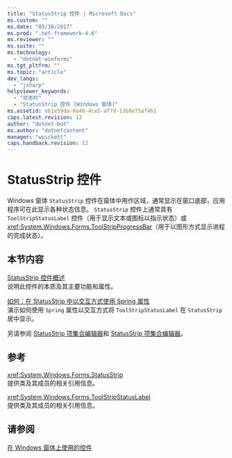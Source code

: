 ```yaml
---
title: "StatusStrip 控件 | Microsoft Docs"
ms.custom: ""
ms.date: "03/30/2017"
ms.prod: ".net-framework-4.6"
ms.reviewer: ""
ms.suite: ""
ms.technology: 
  - "dotnet-winforms"
ms.tgt_pltfrm: ""
ms.topic: "article"
dev_langs: 
  - "jsharp"
helpviewer_keywords: 
  - "状态栏"
  - "StatusStrip 控件 [Windows 窗体]"
ms.assetid: eb1e59da-0a48-4ce5-af7d-13b8e75af4b1
caps.latest.revision: 12
author: "dotnet-bot"
ms.author: "dotnetcontent"
manager: "wpickett"
caps.handback.revision: 12
---
```

# StatusStrip 控件
Windows 窗体 `StatusStrip` 控件在窗体中用作区域，通常显示在窗口底部，应用程序可在此显示各种状态信息。  `StatusStrip` 控件上通常具有 `ToolStripStatusLabel` 控件（用于显示文本或图标以指示状态）或 <xref:System.Windows.Forms.ToolStripProgressBar>（用于以图形方式显示进程的完成状态）。  
  
## 本节内容  
 [StatusStrip 控件概述](../../../../docs/framework/winforms/controls/statusstrip-control-overview.md)  
 说明此控件的本质及其主要功能和属性。  
  
 [如何：在 StatusStrip 中以交互方式使用 Spring 属性](../../../../docs/framework/winforms/controls/how-to-use-the-spring-property-interactively-in-a-statusstrip.md)  
 演示如何使用 `Spring` 属性以交互方式将 `ToolStripStatusLabel` 在 `StatusStrip` 居中显示。  
  
 另请参阅 [StatusStrip 项集合编辑器](http://msdn.microsoft.com/library/ms233631\(v=vs.110\))和 [StatusStrip 项集合编辑器](http://msdn.microsoft.com/library/ms233642\(v=vs.110\))。  
  
## 参考  
 <xref:System.Windows.Forms.StatusStrip>  
 提供类及其成员的相关引用信息。  
  
 <xref:System.Windows.Forms.ToolStripStatusLabel>  
 提供类及其成员的相关引用信息。  
  
## 请参阅  
 [在 Windows 窗体上使用的控件](../../../../docs/framework/winforms/controls/controls-to-use-on-windows-forms.md)